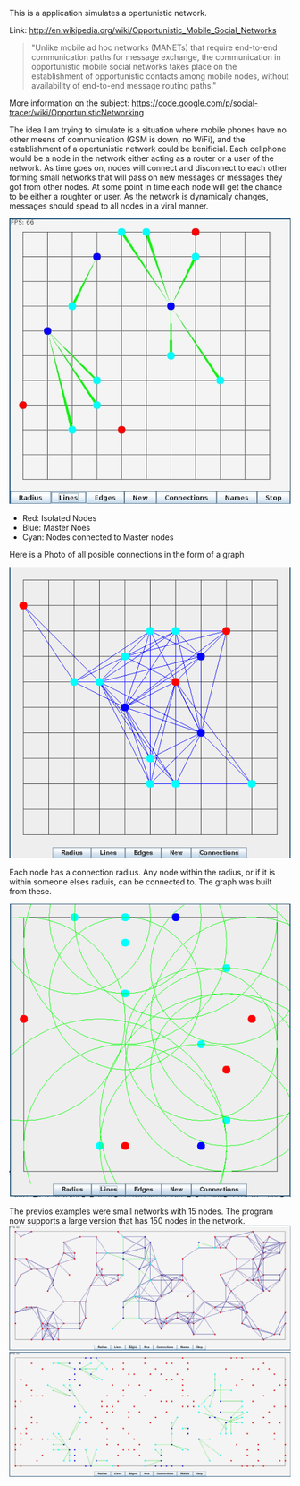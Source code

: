 This is a application simulates a opertunistic network.

Link: http://en.wikipedia.org/wiki/Opportunistic_Mobile_Social_Networks

<blockquote>
"Unlike mobile ad hoc networks (MANETs) that require end-to-end communication paths for message exchange, the communication in opportunistic mobile social networks takes place on the establishment of opportunistic contacts among mobile nodes, without availability of end-to-end message routing paths."
</blockquote>

More information on the subject: https://code.google.com/p/social-tracer/wiki/OpportunisticNetworking

The idea I am trying to simulate is a situation where mobile phones have no other meens of communication (GSM is down, no WiFi), and the establishment of a opertunistic network could be benificial. Each cellphone would be a node in the network either acting as a router or a user of the network. As time goes on, nodes will connect and disconnect to each other forming small networks that will pass on new messages or messages they got from other nodes. At some point in time each node will get the chance to be either a roughter or user. As the network is dynamicaly changes, messages should spead to all nodes in a viral manner.

![alt tag](images/connections-new.jpg)
- Red: 		Isolated Nodes
- Blue: 	Master Noes
- Cyan:		Nodes connected to Master nodes

Here is a Photo of all posible connections in the form of a graph

![alt tag](images/screen2.png)

Each node has a connection radius. Any node within the radius, or if it is within someone elses raduis, can be connected to. The graph was built from these.

![alt tag](images/screen3.png)

The previos examples were small networks with 15 nodes. The program now supports a large version that has 150 nodes in the network.
![alt tag](images/edges-new.jpg)
![alt tag](images/nodes-new.jpg)

